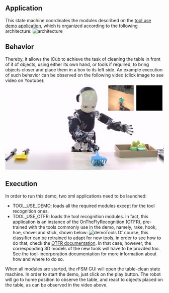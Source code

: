 ## Application
This state machine coordinates the modules described on the [tool use demo application](https://github.com/robotology/tool-affordances/blob/master/app/scripts/tool_use_demo.xml.template), which is organized according to the following architecture:
![architecture](/TableCleaning_Architecture_3.png)

## Behavior
Thereby, it allows the iCub to achieve the task of cleaning the table in front of it of objects, using either its own hand, or tools if required, to bring objects closer and place them in a box to its left side.
An example execution of such behavior can be observed on the following video (click image to see video on Youtube):
[![tool use demo video](/tool_use_vidprof.png)](https://www.youtube.com/watch?v=2Jmm4zel134)

## Execution
In order to run this demo, two xml applications need to be launched:
- TOOL_USE_DEMO: loads all the required modules except for the tool recognition ones.
- TOOL_USE_OTFR: loads the tool recognition modules. In fact, this application is an instance of the OnTheFlyRecognition (OTFR), pre-trained with the tools commonly use in the demo, namely, rake, hook, hoe, shovel and stick, shown below:
![demoTools](/DemoTools.png)
Of course, this classifier can be retrained to adapt for new tools, in order to see how to do that, check the [OTFR documentation](https://github.com/robotology/onthefly-recognition). In that case, however, the corresponding 3D models of the new tools will have to be provded too. See the tool-incorporation documentation for more information about how and where to do so.

When all modules are started, the rFSM GUI will open the table-clean state machine. In order to start the demo, just click on the play button. The robot will go to home position to observe the table, and react to objects placed on the table, as can be observed in the video above.
